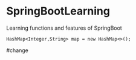 # SpringBootLearning
Learning functions and features of SpringBoot
```
HashMap<Integer,String> map = new HashMap<>();
```
#change

